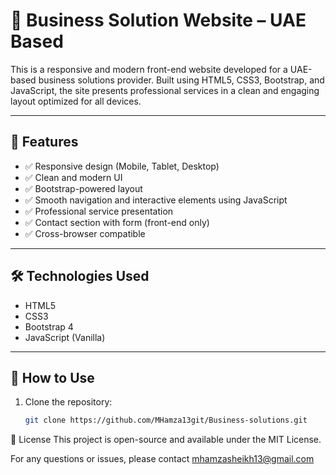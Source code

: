 # 💼 Business Solution Website – UAE Based

This is a responsive and modern front-end website developed for a UAE-based business solutions provider. Built using HTML5, CSS3, Bootstrap, and JavaScript, the site presents professional services in a clean and engaging layout optimized for all devices.

---

## 🚀 Features

- ✅ Responsive design (Mobile, Tablet, Desktop)
- ✅ Clean and modern UI
- ✅ Bootstrap-powered layout
- ✅ Smooth navigation and interactive elements using JavaScript
- ✅ Professional service presentation
- ✅ Contact section with form (front-end only)
- ✅ Cross-browser compatible

---

## 🛠️ Technologies Used

- HTML5  
- CSS3  
- Bootstrap 4  
- JavaScript (Vanilla)

---

## 📁 How to Use

1. Clone the repository:
   ```bash
   git clone https://github.com/MHamza13git/Business-solutions.git

📄 License
This project is open-source and available under the MIT License.

For any questions or issues, please contact mhamzasheikh13@gmail.com
